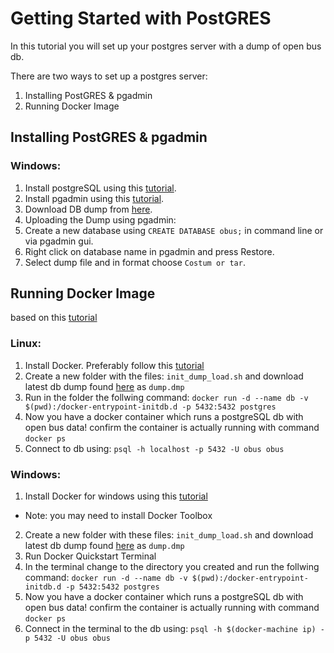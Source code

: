 # Getting Started with PostGRES 

In this tutorial you will set up your postgres server with a dump of open bus db.

There are two ways to set up a postgres server:
1) Installing PostGRES & pgadmin
2) Running Docker Image

## Installing PostGRES & pgadmin

### Windows:
1. Install postgreSQL using this [tutorial](http://www.postgresqltutorial.com/install-postgresql/).
2. Install pgadmin using this [tutorial](http://www.postgresqltutorial.com/connect-to-postgresql-database/).
3. Download DB dump from [here](https://drive.google.com/open?id=0B9FEqRIWfmxLdUI1Zk5SZFB0bzg).
4. Uploading the Dump using pgadmin:
5. Create a new database using `CREATE DATABASE obus;` in command line or via pgadmin gui.
6. Right click on database name in pgadmin and press Restore.
7. Select dump file and in format choose `Costum or tar`.

## Running Docker Image
based on this [tutorial](https://github.com/hasadna/open-bus/blob/dfeaea67d8c4ed51bd0a4b0c30cffbac095ff81b/gtfs/local_db/README.md)
### Linux:
1. Install Docker. Preferably follow this [tutorial](https://docs.docker.com/engine/installation/linux/ubuntu/)
2. Create a new folder with the files: `init_dump_load.sh` and download latest db dump found [here](https://drive.google.com/open?id=0B9FEqRIWfmxLdUI1Zk5SZFB0bzg) as `dump.dmp`
3. Run in the folder the follwing command: `docker run -d --name db -v $(pwd):/docker-entrypoint-initdb.d -p 5432:5432 postgres`
4. Now you have a docker container which runs a postgreSQL db with open bus data! confirm the container is actually running with command `docker ps`
5. Connect to db using: `psql -h localhost -p 5432 -U obus obus`

### Windows:
1. Install Docker for windows using this [tutorial](https://docs.docker.com/docker-for-windows/install/#download-docker-for-windows)
* Note: you may need to install Docker Toolbox
2. Create a new folder with these files: `init_dump_load.sh` and download latest db dump found [here](https://drive.google.com/open?id=0B9FEqRIWfmxLdUI1Zk5SZFB0bzg) as `dump.dmp`
3. Run Docker Quickstart Terminal
4. In the terminal change to the directory you created and run the follwing command: `docker run -d --name db -v $(pwd):/docker-entrypoint-initdb.d -p 5432:5432 postgres`
5. Now you have a docker container which runs a postgreSQL db with open bus data! confirm the container is actually running with command `docker ps`
6. Connect in the terminal to the db using: `psql -h $(docker-machine ip) -p 5432 -U obus obus` 
